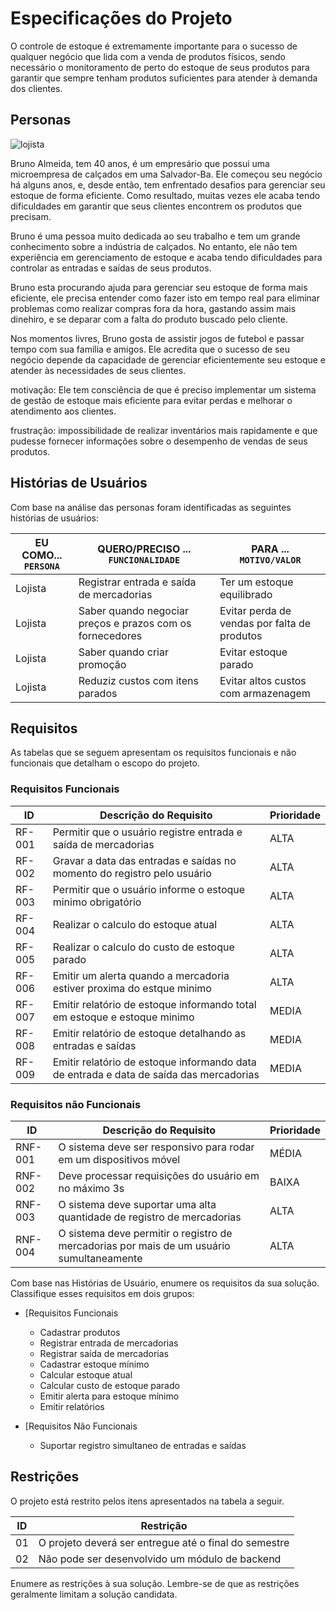 # Especificações do Projeto

O controle de estoque é extremamente importante para o sucesso de qualquer negócio que lida com a venda de produtos físicos, sendo necessário o monitoramento de perto do estoque de seus produtos para garantir que sempre tenham produtos suficientes para atender à demanda dos clientes.


## Personas

![lojista](https://user-images.githubusercontent.com/101727981/228383438-d9df000f-595c-4f8e-80dc-17dfe375bd05.png)

Bruno Almeida, tem 40 anos, é um empresário que possui uma microempresa de calçados em uma Salvador-Ba. Ele começou seu negócio há alguns anos, e, desde então, tem enfrentado desafios para gerenciar seu estoque de forma eficiente. Como resultado, muitas vezes ele acaba tendo dificuldades em garantir que seus clientes encontrem os produtos que precisam.

Bruno é uma pessoa muito dedicada ao seu trabalho e tem um grande conhecimento sobre a indústria de calçados. No entanto, ele não tem experiência em gerenciamento de estoque e acaba tendo dificuldades para controlar as entradas e saídas de seus produtos. 

Bruno esta procurando ajuda para gerenciar seu estoque de forma mais eficiente, ele precisa entender como fazer isto em tempo real para eliminar problemas como realizar compras fora da hora, gastando assim mais dinehiro, e se deparar com a falta do produto buscado pelo cliente.

Nos momentos livres, Bruno gosta de assistir jogos de futebol e passar tempo com sua família e amigos. Ele acredita que o sucesso de seu negócio depende da capacidade de gerenciar eficientemente seu estoque e atender às necessidades de seus clientes.

motivação: Ele tem consciência de que é preciso implementar um sistema de gestão de estoque mais eficiente para evitar perdas e melhorar o atendimento aos clientes.

frustração: impossibilidade de realizar inventários mais rapidamente e que pudesse fornecer informações sobre o desempenho de vendas de seus produtos.

## Histórias de Usuários

Com base na análise das personas foram identificadas as seguintes histórias de usuários:

|EU COMO... `PERSONA`| QUERO/PRECISO ... `FUNCIONALIDADE`                       |PARA ... `MOTIVO/VALOR`                       |
|--------------------|----------------------------------------------------------|----------------------------------------------|
|Lojista             |Registrar entrada e saída de mercadorias                  |Ter um estoque equilibrado                    |
|Lojista             |Saber quando negociar preços e prazos com os fornecedores |Evitar perda de vendas por falta de produtos  |
|Lojista             |Saber quando criar promoção                               |Evitar estoque parado                         |
|Lojista             |Reduziz custos com itens parados                          |Evitar altos custos com armazenagem           |  

## Requisitos

As tabelas que se seguem apresentam os requisitos funcionais e não funcionais que detalham o escopo do projeto.

### Requisitos Funcionais

|ID    | Descrição do Requisito  | Prioridade |
|------|-----------------------------------------|----|
|RF-001| Permitir que o usuário registre entrada e saída de mercadorias | ALTA | 
|RF-002| Gravar a data das entradas e saídas no momento do registro pelo usuário | ALTA | 
|RF-003| Permitir que o usuário informe o estoque minimo obrigatório   | ALTA |
|RF-004| Realizar o calculo do estoque atual | ALTA |
|RF-005| Realizar o calculo do custo de estoque parado | ALTA |
|RF-006| Emitir um alerta quando a mercadoria estiver proxima do estque minimo | ALTA |
|RF-007| Emitir relatório de estoque informando total em estoque e estoque minimo | MEDIA |
|RF-008| Emitir relatório de estoque detalhando as entradas e saídas | MEDIA |
|RF-009| Emitir relatório de estoque informando data de entrada e data de saída das mercadorias | MEDIA |


### Requisitos não Funcionais

|ID     | Descrição do Requisito  |Prioridade |
|-------|-------------------------|----|
|RNF-001| O sistema deve ser responsivo para rodar em um dispositivos móvel | MÉDIA | 
|RNF-002| Deve processar requisições do usuário em no máximo 3s |  BAIXA | 
|RNF-003| O sistema deve suportar uma alta quantidade de registro de mercadorias| ALTA | 
|RNF-004| O sistema deve permitir o registro de mercadorias por mais de um usuário sumultaneamente| ALTA | 

Com base nas Histórias de Usuário, enumere os requisitos da sua solução. Classifique esses requisitos em dois grupos:

- [Requisitos Funcionais
 
  - Cadastrar produtos
  - Registrar entrada de mercadorias
  - Registrar saída de mercadorias
  - Cadastrar estoque mínimo
  - Calcular estoque atual
  - Calcular custo de estoque parado
  - Emitir alerta para estoque mínimo
  - Emitir relatórios

- [Requisitos Não Funcionais
  
  - Suportar registro simultaneo de entradas e saídas
  

## Restrições

O projeto está restrito pelos itens apresentados na tabela a seguir.

|ID| Restrição                                             |
|--|-------------------------------------------------------|
|01| O projeto deverá ser entregue até o final do semestre |
|02| Não pode ser desenvolvido um módulo de backend        |


Enumere as restrições à sua solução. Lembre-se de que as restrições geralmente limitam a solução candidata.
